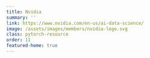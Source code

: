 ```yaml
---
title: Nvidia
summary: ''
link: https://www.nvidia.com/en-us/ai-data-science/
image: /assets/images/members/nvidia-logo.svg
class: pytorch-resource
order: 11
featured-home: true
---
```

